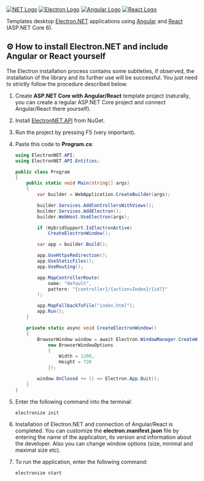 [![NET Logo](https://www.vectorlogo.zone/logos/dotnet/dotnet-icon.svg)](https://learn.microsoft.com/dotnet)
[![Electron Logo](https://www.vectorlogo.zone/logos/electronjs/electronjs-icon.svg)](https://www.electronjs.org)
[![Angular Logo](https://www.vectorlogo.zone/logos/angular/angular-icon.svg)](https://angular.io)
[![React Logo](https://www.vectorlogo.zone/logos/reactjs/reactjs-icon.svg)](https://react.dev)

Templates desktop [Electron.NET](https://github.com/ElectronNET/Electron.NET) applications using [Angular](https://angular.io) and [React](https://react.dev) (ASP.NET Core 6).

## ⚙️ How to install Electron.NET and include Angular or React yourself

The Electron installation process contains some subtleties, if observed, the installation of the library and its further
use will be successful. You just need to strictly follow the procedure described below.

1. Create **ASP.NET Core with Angular/React** template project (naturally, you can create a regular ASP.NET Core project and connect Angular/React there yourself).
2. Install [ElectronNET.API](https://www.nuget.org/packages/ElectronNET.API) from NuGet.
3. Run the project by pressing F5 (very important).
4. Paste this code to **Program.cs**:
    ```csharp
    using ElectronNET.API;
    using ElectronNET.API.Entities;
    
    public class Program
    {
        public static void Main(string[] args)
        {
            var builder = WebApplication.CreateBuilder(args);

            builder.Services.AddControllersWithViews();
            builder.Services.AddElectron();
            builder.WebHost.UseElectron(args);

            if (HybridSupport.IsElectronActive)
                CreateElectronWindow();

            var app = builder.Build();

            app.UseHttpsRedirection();
            app.UseStaticFiles();
            app.UseRouting();

            app.MapControllerRoute(
                name: "default",
                pattern: "{controller}/{action=Index}/{id?}"
            );

            app.MapFallbackToFile("index.html");
            app.Run();
        }

        private static async void CreateElectronWindow()
        {
            BrowserWindow window = await Electron.WindowManager.CreateWindowAsync(
                new BrowserWindowOptions
                {
                    Width = 1280,
                    Height = 720
                });

            window.OnClosed += () => Electron.App.Quit();
        }
    }
    ```
5. Enter the following command into the terminal:
    ```
    electronize init
    ```

6. Installation of Electron.NET and connection of Angular/React is completed. You can customize the **electron.manifest.json** file by entering
   the name of the application, its version and information about the developer. Also you can change window options (size, minimal and maximal size etc).

7. To run the application, enter the following command:
    ```
    electronize start
    ```
